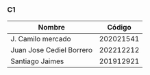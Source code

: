 ### C1

|Nombre|Código|
|---|---|
|J. Camilo mercado|202021541|
|Juan Jose Cediel Borrero|202212212|
|Santiago Jaimes|201912921|
